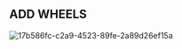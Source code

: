 ## ADD WHEELS


![17b586fc-c2a9-4523-89fe-2a89d26ef15a](https://user-images.githubusercontent.com/108367513/182197584-ecc2f136-0e11-4a3f-9e34-e4128a5cf529.jpg)
